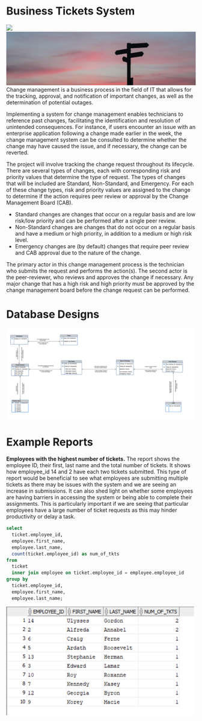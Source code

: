 # Business Tickets System
![](https://img.shields.io/badge/Oracle-SQL-red)
<img src="Change.png" width="1000px">
Change management is a business process in the field of IT that allows for the tracking, approval, and notification of important changes, as well as the determination of potential outages. 

Implementing a system for change management enables technicians to reference past changes, facilitating the identification and resolution of unintended consequences. For instance, if users encounter an issue with an enterprise application following a change made earlier in the week, the change management system can be consulted to determine whether the change may have caused the issue, and if necessary, the change can be reverted.

The project will involve tracking the change request throughout its lifecycle. There are several types of changes, each with corresponding risk and priority values that determine the type of request. The types of changes that will be included are Standard, Non-Standard, and Emergency. For each of these change types, risk and priority values are assigned to the change to determine if the action requires peer review or approval by the Change Management Board (CAB). 
- Standard changes are changes that occur on a regular basis and are low risk/low priority and can be performed after a single peer review. 
- Non-Standard changes are changes that do not occur on a regular basis and have a medium or high priority, in addition to a medium or high risk level. 
- Emergency changes are (by default) changes that require peer review and CAB approval due to the nature of the change. 

The primary actor in this change management process is the technician who submits the request and performs the action(s). The second actor is the peer-reviewer, who reviews and approves the change if necessary. Any major change that has a high risk and high priority must be approved by the change management board before the change request can be performed.

# Database Designs

<img src="ERD with UML notations.png" width="1000px">

# Example Reports

**Employees with the highest number of tickets.** The report shows the employee ID, their first, last name and the total number of tickets. It shows how employee_id 14 and 2 have each two tickets submitted. This type of report would be beneficial to see what employees are submitting multiple tickets as there may be issues with the system and we are seeing an increase in submissions. It can also shed light on whether some employees are having barriers in accessing the system or being able to complete their assignments. This is particularly important if we are seeing that particular employees have a large number of ticket requests as this may hinder productivity or delay a task.

```sql
select 
  ticket.employee_id, 
  employee.first_name, 
  employee.last_name, 
  count(ticket.employee_id) as num_of_tkts 
from 
  ticket 
  inner join employee on ticket.employee_id = employee.employee_id 
group by 
  ticket.employee_id, 
  employee.first_name, 
  employee.last_name;
```
<img src="Highest Tickets.png" width="500px">
